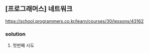 ## [프로그래머스] 네트워크
https://school.programmers.co.kr/learn/courses/30/lessons/43162

### solution

1. 첫번째 시도
```java


```